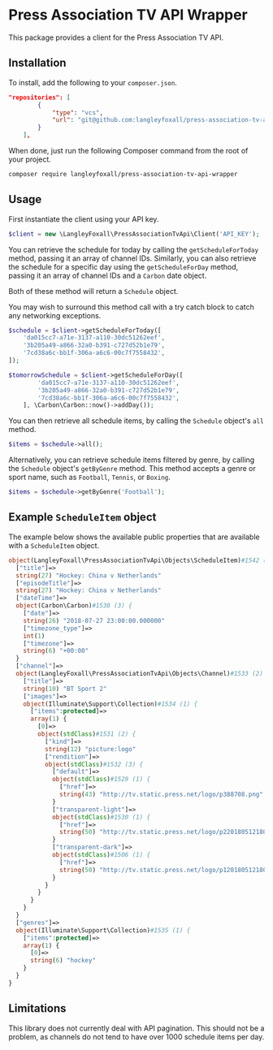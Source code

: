 # Press Association TV API Wrapper

This package provides a client for the Press Association TV API.

## Installation

To install, add the following to your `composer.json`.

```json
"repositories": [
        {
            "type": "vcs",
            "url": "git@github.com:langleyfoxall/press-association-tv-api-wrapper.git"
        }
    ],
```

When done, just run the following Composer command from the root of your project.

```bash
composer require langleyfoxall/press-association-tv-api-wrapper
```

## Usage

First instantiate the client using your API key.

```php
$client = new \LangleyFoxall\PressAssociationTvApi\Client('API_KEY');
```

You can retrieve the schedule for today by calling the `getScheduleForToday` method, passing it an array of channel IDs. 
Similarly, you can also retrieve the schedule for a specific day using the `getScheduleForDay` method, passing it an
array of channel IDs and a `Carbon` date object. 

Both of these method will return a `Schedule` object.

You may wish to surround this method call with a try catch block to catch any networking exceptions.

```php
$schedule = $client->getScheduleForToday([
    'da015cc7-a71e-3137-a110-30dc51262eef',
    '3b205a49-a866-32a0-b391-c727d52b1e79',
    '7cd38a6c-bb1f-306a-a6c6-00c7f7558432',
]);

$tomorrowSchedule = $client->getScheduleForDay([
        'da015cc7-a71e-3137-a110-30dc51262eef',
        '3b205a49-a866-32a0-b391-c727d52b1e79',
        '7cd38a6c-bb1f-306a-a6c6-00c7f7558432',
    ], \Carbon\Carbon::now()->addDay());
```

You can then retrieve all schedule items, by calling the `Schedule` object's `all` method.

```php
$items = $schedule->all();
```

Alternatively, you can retrieve schedule items filtered by genre, by calling the `Schedule` object's `getByGenre` method.
This method accepts a genre or sport name, such as `Football`, `Tennis`, or `Boxing`.

```php
$items = $schedule->getByGenre('Football');
```

## Example `ScheduleItem` object

The example below shows the available public properties that are available with a `ScheduleItem` object.

```php
object(LangleyFoxall\PressAssociationTvApi\Objects\ScheduleItem)#1542 (5) {
  ["title"]=>
  string(27) "Hockey: China v Netherlands"
  ["episodeTitle"]=>
  string(27) "Hockey: China v Netherlands"
  ["dateTime"]=>
  object(Carbon\Carbon)#1538 (3) {
    ["date"]=>
    string(26) "2018-07-27 23:00:00.000000"
    ["timezone_type"]=>
    int(1)
    ["timezone"]=>
    string(6) "+00:00"
  }
  ["channel"]=>
  object(LangleyFoxall\PressAssociationTvApi\Objects\Channel)#1533 (2) {
    ["title"]=>
    string(10) "BT Sport 2"
    ["images"]=>
    object(Illuminate\Support\Collection)#1534 (1) {
      ["items":protected]=>
      array(1) {
        [0]=>
        object(stdClass)#1531 (2) {
          ["kind"]=>
          string(12) "picture:logo"
          ["rendition"]=>
          object(stdClass)#1532 (3) {
            ["default"]=>
            object(stdClass)#1529 (1) {
              ["href"]=>
              string(43) "http://tv.static.press.net/logo/p388708.png"
            }
            ["transparent-light"]=>
            object(stdClass)#1530 (1) {
              ["href"]=>
              string(50) "http://tv.static.press.net/logo/p2201805121806.png"
            }
            ["transparent-dark"]=>
            object(stdClass)#1506 (1) {
              ["href"]=>
              string(50) "http://tv.static.press.net/logo/p1201805121806.png"
            }
          }
        }
      }
    }
  }
  ["genres"]=>
  object(Illuminate\Support\Collection)#1535 (1) {
    ["items":protected]=>
    array(1) {
      [0]=>
      string(6) "hockey"
    }
  }
}
```

## Limitations

This library does not currently deal with API pagination. 
This should not be a problem, as channels do not tend to have over 1000 schedule items per day.
